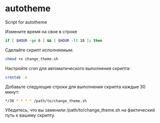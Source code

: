 # autotheme
Script for autotheme


Измените время на свое в строке 

```bash
if [ $HOUR -ge 6 ] && [ $HOUR -lt 18 ]; then
```

Сделайте скрипт исполняемым:

```bash
chmod +x change_theme.sh
```

Настройте cron для автоматического выполнения скрипта:

```bash
crontab -e
```

Добавьте следующие строки для выполнения скрипта каждые 30 минут:

```bash
*/30 * * * * /path/to/change_theme.sh
```

Убедитесь, что вы заменили /path/to/change_theme.sh на фактический путь к вашему скрипту.
